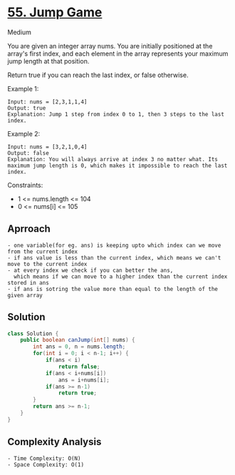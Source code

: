 # [55. Jump Game](https://leetcode.com/problems/jump-game/)
Medium

You are given an integer array nums. You are initially positioned at the array's first index, and each element in the array represents your maximum jump length at that position.

Return true if you can reach the last index, or false otherwise.

 

Example 1:
```
Input: nums = [2,3,1,1,4]
Output: true
Explanation: Jump 1 step from index 0 to 1, then 3 steps to the last index.
```
Example 2:
```
Input: nums = [3,2,1,0,4]
Output: false
Explanation: You will always arrive at index 3 no matter what. Its maximum jump length is 0, which makes it impossible to reach the last index.
 ```

Constraints:

- 1 <= nums.length <= 104
- 0 <= nums[i] <= 105

## Aprroach
```
- one variable(for eg. ans) is keeping upto which index can we move from the current index
- if ans value is less than the current index, which means we can't move to the current index
- at every index we check if you can better the ans, 
  which means if we can move to a higher index than the current index stored in ans
- if ans is sotring the value more than equal to the length of the given array
```
## Solution
```java
class Solution {
    public boolean canJump(int[] nums) {
        int ans = 0, n = nums.length;
        for(int i = 0; i < n-1; i++) {
            if(ans < i)
                return false;
            if(ans < i+nums[i])
                ans = i+nums[i];
            if(ans >= n-1)
                return true;
        }
        return ans >= n-1;
    }
}

```
## Complexity Analysis
```
- Time Complexity: O(N)
- Space Complexity: O(1)
```
